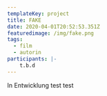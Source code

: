 ```yaml
---
templateKey: project
title: FAKE
date: 2020-04-01T20:52:53.351Z
featuredimage: /img/fake.png
tags:
  - film
  - autorin
participants: |-
    t.b.d
---
```

In Entwicklung test test
